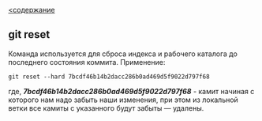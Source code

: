 [<содержание](./readme.md)
## git reset

Команда используется для сброса индекса и рабочего каталога до последнего состояния коммита. Применение:

`git reset --hard 7bcdf46b14b2dacc286b0ad469d5f9022d797f68 `

где, ***7bcdf46b14b2dacc286b0ad469d5f9022d797f68***  - камит начиная с которого нам надо забыть наши изменения, при этом из локальной ветки все камиты с указанного будут забыты — удалены.
